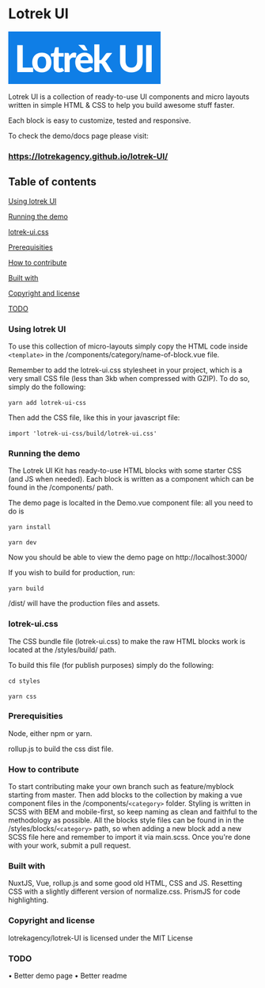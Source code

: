 # Lotrek UI

![Lotrek UI Logo](/static/assets/images/lotrek-ui-logo.svg)

Lotrek UI is a collection of ready-to-use UI components and micro layouts written in simple HTML & CSS to help you build awesome stuff faster.

Each block is easy to customize, tested and responsive.

To check the demo/docs page please visit:

### https://lotrekagency.github.io/lotrek-UI/


## Table of contents

[Using lotrek UI](#using-lotrek-ui)

[Running the demo](#running-the-demo)

[lotrek-ui.css](#lotrek-ui.css)

[Prerequisities](#prerequisities)

[How to contribute](#how-to-contribute)

[Built with](#built-with)

[Copyright and license](#copyright-and-license)

[TODO](#todo)

### Using lotrek UI
To use this collection of micro-layouts simply copy the HTML code inside `<template>` in the /components/category/name-of-block.vue file.

Remember to add the lotrek-ui.css stylesheet in your project, which is a very small CSS file (less than 3kb when compressed with GZIP). To do so, simply do the following:

`yarn add lotrek-ui-css`

Then add the CSS file, like this in your javascript file:

`import 'lotrek-ui-css/build/lotrek-ui.css'`

### Running the demo
The Lotrek UI Kit has ready-to-use HTML blocks with some starter CSS (and JS when needed). 
Each block is written as a component which can be found in the /components/ path.

The demo page is localted in the Demo.vue component file: all you need to do is

`yarn install`

`yarn dev`

Now you should be able to view the demo page on http://localhost:3000/

If you wish to build for production, run:

`yarn build`

/dist/ will have the production files and assets.

### lotrek-ui.css
The CSS bundle file (lotrek-ui.css) to make the raw HTML blocks work is located at the /styles/build/ path.

To build this file (for publish purposes) simply do the following:

`cd styles`

`yarn css`

### Prerequisities

Node, either npm or yarn. 

rollup.js to build the css dist file.

### How to contribute
To start contributing make your own branch such as feature/myblock starting from master. 
Then add blocks to the collection by making a vue component files in the /components/`<category>` folder. 
Styling is written in SCSS with BEM and mobile-first, so keep naming as clean and faithful to the methodology as possible. All the blocks style files can be found in in the /styles/blocks/`<category>` path, so when adding a new block add a new SCSS file here and remember to import it via main.scss.
Once you're done with your work, submit a pull request.

### Built with
NuxtJS, Vue, rollup.js and some good old HTML, CSS and JS.
Resetting CSS with a slightly different version of normalize.css.
PrismJS for code highlighting.

### Copyright and license
lotrekagency/lotrek-UI is licensed under the MIT License

### TODO
• Better demo page
• Better readme